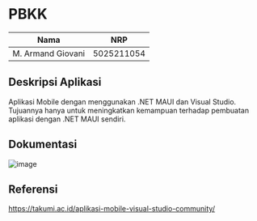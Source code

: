 # PBKK

| Nama              | NRP        |
| ----------------- | ---------- |
| M. Armand Giovani | 5025211054 |

## Deskripsi Aplikasi

Aplikasi Mobile dengan menggunakan .NET MAUI dan Visual Studio. Tujuannya hanya untuk meningkatkan kemampuan terhadap pembuatan aplikasi dengan .NET MAUI sendiri.

## Dokumentasi

![image](https://github.com/VanGarman21/PBKK/assets/100523471/628c6134-7db6-47cd-895e-9b56be9a8489)

## Referensi

https://takumi.ac.id/aplikasi-mobile-visual-studio-community/
